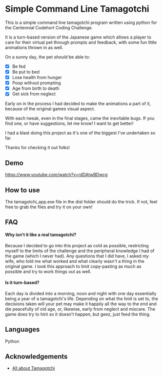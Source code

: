 
# Simple Command Line Tamagotchi

This is a simple command line tamagotchi program written using python for the Centennial Codehort Coding Challenge.

It is a turn-based version of the Japanese game which allows a player to care for their virtual pet through prompts and feedback, with some fun little animations thrown in as well. 

On a sunny day, the pet *should* be able to:

- [x] Be fed
- [x] Be put to bed
- [x] Lose health from hunger
- [x] Poop without prompting
- [x] Age from birth to death
- [x] Get sick from neglect

Early on in the process I had decided to make the animations a part of it, because of the original games visual aspect. 

With each tweak, even in the final stages, came the inevitable bugs. If you find one, or have suggestions, let me know! I want to get better!

I had a blast doing this project as it's one of the biggest I've undertaken so far.

Thanks for checking it out folks!


## Demo

https://www.youtube.com/watch?v=rdDAtwBDwcg

## How to use

The tamagotchi_app.exe file in the dist folder should do the trick. If not, feel free to grab the files and try it on your own!


## FAQ

#### Why isn't it like a real tamagotchi?

Because I decided to go into this project as cold as possible, restricting myself to the limits of the challenge and the peripheral knowledge I had of the game (which I never had). Any questions that I did have, I asked my wife, who told me what worked and what clearly wasn't a thing in the original game. I took this approach to limit copy-pasting as much as possible and try to work things out as well. 

#### Is it turn-based?

Each day is divided into a morning, noon and night with one day essentially being a year of a tamagotchi's life. Depending on what the limit is set to, the decisions taken will your pet may make it happily all the way to the end and die peacefully of old age, or, likewise, early from neglect and miscare. The game does try to hint so it doesn't happen, but geez, just feed the thing.

## Languages
Python


## Acknowledgements

 - [All about Tamagotchi](https://tamagotchi.fandom.com/wiki/Main_Page)


